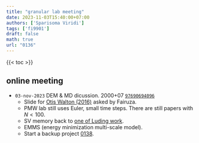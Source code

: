 ```yaml
---
title: "granular lab meeting"
date: 2023-11-03T15:40:00+07:00
authors: ['Sparisoma Viridi']
tags: ['fi9901']
draft: false
math: true
url: "0136"
---
```

{{< toc >}}


## online meeting
+ `03-nov-2023` DEM & MD dicussion. 2000+07 [`97690694096`](https://itb-ac-id.zoom.us/j/97690694096?pwd=SlVVamNtekg3QVVITnBHejBzTjNkdz09)
  - Slide for [Otis Walton (2016)](https://osf.io/qvad8) asked by Fairuza.
  - PMW lab still uses Euler, small time steps. There are still papers with $N < 100$.
  - SV memory back to [one of Luding work](https://www2.msm.ctw.utwente.nl/sluding/PAPERS/luding_md1.pdf).
  - EMMS (energy minimization multi-scale model).
  - Start a backup project [0138](../0138/).
